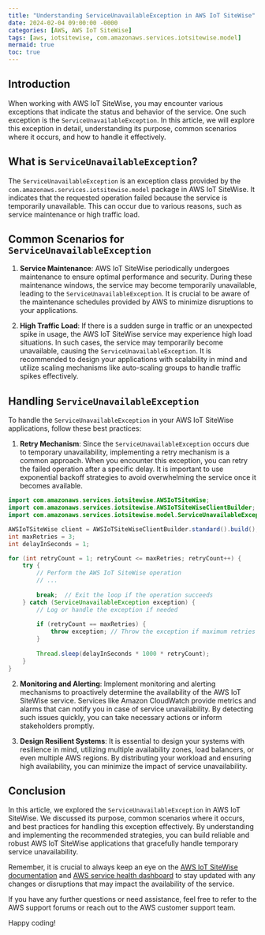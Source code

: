 ```yaml
---
title: "Understanding ServiceUnavailableException in AWS IoT SiteWise"
date: 2024-02-04 09:00:00 -0000
categories: [AWS, AWS IoT SiteWise]
tags: [aws, iotsitewise, com.amazonaws.services.iotsitewise.model]
mermaid: true
toc: true
---
```



## Introduction 

When working with AWS IoT SiteWise, you may encounter various exceptions that indicate the status and behavior of the service. One such exception is the `ServiceUnavailableException`. In this article, we will explore this exception in detail, understanding its purpose, common scenarios where it occurs, and how to handle it effectively.

## What is `ServiceUnavailableException`?

The `ServiceUnavailableException` is an exception class provided by the `com.amazonaws.services.iotsitewise.model` package in AWS IoT SiteWise. It indicates that the requested operation failed because the service is temporarily unavailable. This can occur due to various reasons, such as service maintenance or high traffic load.

## Common Scenarios for `ServiceUnavailableException`

1. **Service Maintenance**: AWS IoT SiteWise periodically undergoes maintenance to ensure optimal performance and security. During these maintenance windows, the service may become temporarily unavailable, leading to the `ServiceUnavailableException`. It is crucial to be aware of the maintenance schedules provided by AWS to minimize disruptions to your applications.

2. **High Traffic Load**: If there is a sudden surge in traffic or an unexpected spike in usage, the AWS IoT SiteWise service may experience high load situations. In such cases, the service may temporarily become unavailable, causing the `ServiceUnavailableException`. It is recommended to design your applications with scalability in mind and utilize scaling mechanisms like auto-scaling groups to handle traffic spikes effectively.

## Handling `ServiceUnavailableException`

To handle the `ServiceUnavailableException` in your AWS IoT SiteWise applications, follow these best practices:

1. **Retry Mechanism**: Since the `ServiceUnavailableException` occurs due to temporary unavailability, implementing a retry mechanism is a common approach. When you encounter this exception, you can retry the failed operation after a specific delay. It is important to use exponential backoff strategies to avoid overwhelming the service once it becomes available.

```java
import com.amazonaws.services.iotsitewise.AWSIoTSiteWise;
import com.amazonaws.services.iotsitewise.AWSIoTSiteWiseClientBuilder;
import com.amazonaws.services.iotsitewise.model.ServiceUnavailableException;

AWSIoTSiteWise client = AWSIoTSiteWiseClientBuilder.standard().build();
int maxRetries = 3;
int delayInSeconds = 1;

for (int retryCount = 1; retryCount <= maxRetries; retryCount++) {
    try {
        // Perform the AWS IoT SiteWise operation
        // ...
        
        break;  // Exit the loop if the operation succeeds
    } catch (ServiceUnavailableException exception) {
        // Log or handle the exception if needed
        
        if (retryCount == maxRetries) {
            throw exception; // Throw the exception if maximum retries reached
        }
        
        Thread.sleep(delayInSeconds * 1000 * retryCount);
    }
}
```

2. **Monitoring and Alerting**: Implement monitoring and alerting mechanisms to proactively determine the availability of the AWS IoT SiteWise service. Services like Amazon CloudWatch provide metrics and alarms that can notify you in case of service unavailability. By detecting such issues quickly, you can take necessary actions or inform stakeholders promptly.

3. **Design Resilient Systems**: It is essential to design your systems with resilience in mind, utilizing multiple availability zones, load balancers, or even multiple AWS regions. By distributing your workload and ensuring high availability, you can minimize the impact of service unavailability.

## Conclusion

In this article, we explored the `ServiceUnavailableException` in AWS IoT SiteWise. We discussed its purpose, common scenarios where it occurs, and best practices for handling this exception effectively. By understanding and implementing the recommended strategies, you can build reliable and robust AWS IoT SiteWise applications that gracefully handle temporary service unavailability.

Remember, it is crucial to always keep an eye on the [AWS IoT SiteWise documentation](https://docs.aws.amazon.com/iot-sitewise/latest/APIReference/API_Exceptions.html) and [AWS service health dashboard](https://status.aws.amazon.com/) to stay updated with any changes or disruptions that may impact the availability of the service.

If you have any further questions or need assistance, feel free to refer to the AWS support forums or reach out to the AWS customer support team.

Happy coding!
